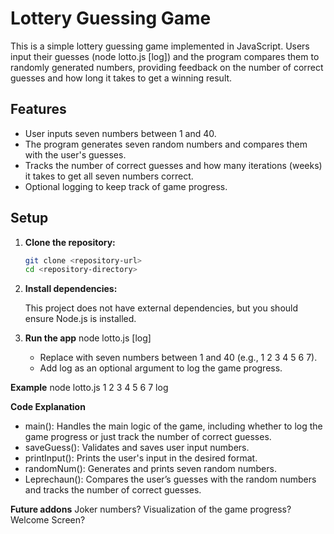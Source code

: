 # Lottery Guessing Game

This is a simple lottery guessing game implemented in JavaScript. Users input their guesses
(node lotto.js <numbers> [log]) and the program compares them to randomly generated numbers,
providing feedback on the number of correct guesses and how long it takes to get a winning result.

## Features

- User inputs seven numbers between 1 and 40.
- The program generates seven random numbers and compares them with the user's guesses.
- Tracks the number of correct guesses and how many iterations (weeks) it takes to get all seven numbers correct.
- Optional logging to keep track of game progress.

## Setup

1. **Clone the repository:**

   ```bash
   git clone <repository-url>
   cd <repository-directory>

2. **Install dependencies:**

    This project does not have external dependencies, but you should ensure Node.js is installed.

3. **Run the app**
    node lotto.js <numbers> [log]
    - Replace <numbers> with seven numbers between 1 and 40 (e.g., 1 2 3 4 5 6 7).
    - Add log as an optional argument to log the game progress.

**Example**
    node lotto.js 1 2 3 4 5 6 7 log

**Code Explanation**
- main(): Handles the main logic of the game, including whether to log the game progress or just track the number of correct guesses.
- saveGuess(): Validates and saves user input numbers.
- printInput(): Prints the user's input in the desired format.
- randomNum(): Generates and prints seven random numbers.
- Leprechaun(): Compares the user’s guesses with the random numbers and tracks the number of correct guesses.

**Future addons**
Joker numbers? Visualization of the game progress? Welcome Screen?